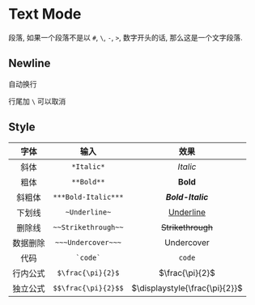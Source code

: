 # Text Mode

段落, 如果一个段落不是以 `#`, `\`, `-`, `>`, 数字开头的话, 那么这是一个文字段落.



## Newline

自动换行

行尾加 `\` 可以取消

## Style

<table>
    <thead>
    <th align="center"> 字体</th>
    <th align="center"> 输入</th>
    <th align="center"> 效果</th>
    </thead>
    <tbody>
    <tr>
        <td align="center"> 斜体</td>
        <td align="center"><code>*Italic*</code></td>
        <td align="center"><i>Italic</i></td>
    </tr>
    <tr>
        <td align="center"> 粗体</td>
        <td align="center"><code>**Bold**</code></td>
        <td align="center"><b>Bold</b></td>
    </tr>
    <tr>
        <td align="center"> 斜粗体</td>
        <td align="center"><code>***Bold-Italic***</code></td>
        <td align="center"><b><i>Bold-Italic</i></b></td>
    </tr>
    <tr>
        <td align="center"> 下划线</td>
        <td align="center"><code>~Underline~</code></td>
        <td align="center"><u>Underline</u></td>
    </tr>
    <tr>
        <td align="center"> 删除线</td>
        <td align="center"><code>~~Strikethrough~~</code></td>
        <td align="center">
            <del>Strikethrough</del>
        </td>
    </tr>
    <tr>
        <td align="center"> 数据删除</td>
        <td align="center"><code>~~~Undercover~~~</code></td>
        <td align="center"><span class="undercover">Undercover</span></td>
    </tr>
    <tr>
        <td align="center"> 代码</td>
        <td align="center"><code>`code`</code></td>
        <td align="center"><code>code</code></td>
    </tr>
    <tr>
        <td align="center"> 行内公式</td>
        <td align="center"><code>$\frac{\pi}{2}$</code></td>
        <td align="center"><span class="math">$\frac{\pi}{2}$</span></td>
    </tr>
    <tr>
        <td align="center"> 独立公式</td>
        <td align="center"><code>$$\frac{\pi}{2}$$</code></td>
        <td align="center"><span class="math">$\displaystyle{\frac{\pi}{2}}$</span></td>
    </tr>
    </tbody>
</table>
